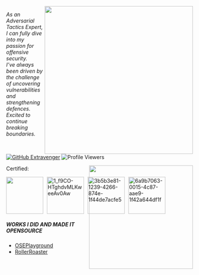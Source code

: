 <img align='right' src="https://github-readme-stats.vercel.app/api?username=Extravenger&show_icons=true&theme=radical&hide=commits,prs,issues" width="400"> 

<p><em>
     As an Adversarial Tactics Expert, I can fully dive into my passion for offensive security.<br>I’ve always been driven by the challenge of uncovering vulnerabilities and strengthening defences.<br>Excited to continue breaking boundaries.
</em></p>

[![GitHub Extravenger](https://img.shields.io/github/followers/Extravenger?label=follow%20github&style=flat-square)](https://github.com/Extravenger)
![Profile Viewers](https://komarev.com/ghpvc/?username=Extravenger)

<img align="right" src="https://github-readme-stats.vercel.app/api/top-langs/?username=Extravenger&layout=compact&show_icons=true&theme=radical" width="280" /> 

Certified:<br>
<div style="display: flex; gap: 10px;">
  <a href="https://www.credential.net/4ca1fe61-26bc-4805-8e90-19e90153ede3#acc.aHwlFCIL">
    <img width="100" height="100" src="https://us-east-1.graphassets.com/AwCYQkwjSUCbfkm08Ct1Mz/cmcc3wze0lx3007irps13e6k3" />
  </a>
  <a href="https://www.credential.net/bb75a5c5-f47d-4cb8-8d34-5dbee7a3c6d1#acc.QGfFt631">
    <img width="100" height="100" alt="1_f9CO-HTghdvMLKweeAv0Aw" src="https://github.com/user-attachments/assets/653240c0-d336-4246-a0b3-896afc70f913" />
  </a>
  <a href="https://www.credential.net/a739fbdc-9f1f-4543-9f18-244b5d4771eb#acc.dSJ0FfzR">
    <img width="100" height="100" alt="3b5b3e81-1239-4266-874e-1f44de7acfe5" src="https://github.com/user-attachments/assets/242e3dca-18df-4d1d-9877-bb1690724572" />
  </a>
  <a href="https://www.credential.net/04d724fd-3000-48b6-bee8-4a362ee67a46#acc.C6wz38jp">
    <img width="100" height="100" alt="6a9b7063-0015-4c87-aae9-1f42a644df1f" src="https://github.com/user-attachments/assets/998b1943-a613-47bc-bfa6-247784bb8f5b" />
  </a>
</div>

<h5>WORKS I DID AND MADE IT OPENSOURCE</h5>

- <a href="https://github.com/Extravenger/OSEPlayground" > OSEPlayground
- <a href="https://github.com/Extravenger/RollerRoaster" > RollerRoaster
